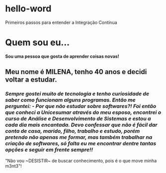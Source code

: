 # hello-word
Primeiros passos para entender a Integração Contínua
# **Quem sou eu...**
**Sou uma pessoa que gosta de aprender coisas novas!**
## Meu nome é MILENA, tenho 40 anos e decidi voltar a estudar.
### *Sempre gostei muito de tecnologia e tenho curiosidade de saber como funcionam alguns programas. Então me perguntei: - Por que não estudar sobre softwares?! Foi então que conheci a Unicesumar através do meu esposo, encontrei o curso de Análise e Desenvolvimento de Sistemas e estou a cada dia mais encantada. Devo confessar que não é fácil dar conta de casa, marido, filho, trabalho e estudo, porém pretendo não apenas me formar, mas também trabalhar na criação de softwares, só falta eu me  encontrar dentre tantas opções e seguir em frente sempre!!*
"Não vou ~DESISTIR~ de buscar conhecimento, pois é o que move minha m3nt3"!
